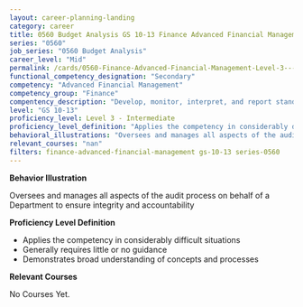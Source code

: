 ```yaml
---
layout: career-planning-landing
category: career
title: 0560 Budget Analysis GS 10-13 Finance Advanced Financial Management
series: "0560"
job_series: "0560 Budget Analysis"
career_level: "Mid"
permalink: /cards/0560-Finance-Advanced-Financial-Management-Level-3---Intermediate/
functional_competency_designation: "Secondary"
competency: "Advanced Financial Management"
competency_group: "Finance"
compentency_description: "Develop, monitor, interpret, and report standardized processes/operations to ensure transparency and compliance with financial statutory, regulatory, and leadership guidance with the intent of promoting effectiveness and accountability."
level: "GS 10-13"
proficiency_level: Level 3 - Intermediate
proficiency_level_definition: "Applies the competency in considerably difficult situations ? Generally requires little or no guidance ? Demonstrates broad understanding of concepts and processes"
behavioral_illustrations: "Oversees and manages all aspects of the audit process on behalf of a Department to ensure integrity and accountability"
relevant_courses: "nan"
filters: finance-advanced-financial-management gs-10-13 series-0560
---
```


<div id="cfo-card-content-behavioral-illustrations" class="cfo-inner-card-content">
<p><b>Behavior Illustration</b></p>
<p>Oversees and manages all aspects of the audit process on behalf of a Department to ensure integrity and accountability</p>
</div>

<div id="cfo-card-content-proficiency-level-definition" class="cfo-inner-card-content">
<p><b>Proficiency Level Definition</b></p>
<ul><li>Applies the competency in considerably difficult situations</li>
<li>Generally requires little or no guidance</li>
<li>Demonstrates broad understanding of concepts and processes</li>
</ul></div>

<div id="cfo-card-content-relevant-courses" class="cfo-inner-card-content">
<p><b>Relevant Courses</b></p>
<div class="cfo-courses-outer">
<div class="cfo-courses-inner">No Courses Yet.</div>
</div>
</div>
